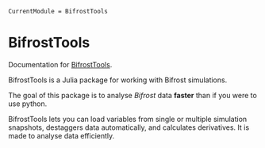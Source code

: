 ```@meta
CurrentModule = BifrostTools
```

# BifrostTools

Documentation for [BifrostTools](https://github.com/ITA-Solar/BifrostTools.jl).

BifrostTools is a Julia package for working with Bifrost simulations.

The goal of this package is to analyse *Bifrost* data **faster** than if you were to use python. 

BifrostTools lets you can load variables from single or multiple simulation snapshots, destaggers data automatically, and calculates derivatives. It is made to analyse data efficiently. 

```@index
```
